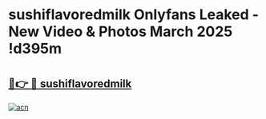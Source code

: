 # sushiflavoredmilk Onlyfans Leaked - New Video & Photos March 2025 !d395m

# <h2><a href="https://qrck43.iuczelnia.edu.pl?title=sushiflavoredmilk&ref=d395m">🔗👉 🔴 sushiflavoredmilk</a></h2>

[![acn](https://github.com/user-attachments/assets/0f9c940e-d8b0-45ae-aac7-cd30a18b3e1c)](https://qrck43.iuczelnia.edu.pl?title=sushiflavoredmilk&ref=d395m)

